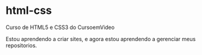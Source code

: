 # html-css
 Curso de HTML5 e CSS3 do CursoemVideo

Estou aprendendo a criar sites, e agora estou aprendendo a gerenciar meus repositorios.